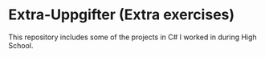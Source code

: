 # Extra-Uppgifter (Extra exercises)
This repository includes some of the projects in C# I worked in during High School.

